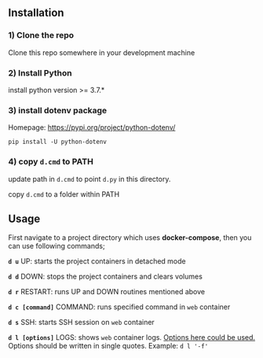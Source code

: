 

## Installation

### 1) Clone the repo
Clone this repo somewhere in your development machine

### 2) Install Python
install python version >= 3.7.*

### 3) install dotenv package
Homepage: https://pypi.org/project/python-dotenv/

    pip install -U python-dotenv
    
### 4) copy `d.cmd` to PATH
update path in `d.cmd` to point `d.py` in this directory.

copy `d.cmd` to a folder within PATH


## Usage

First navigate to a project directory which uses **docker-compose**,
then you can use following commands;

**`d u`** UP: starts the project containers in detached mode

**`d d`** DOWN: stops the project containers and clears volumes

**`d r`** RESTART: runs UP and DOWN routines mentioned above

**`d c [command]`** COMMAND: runs specified command in `web` container

**`d s`** SSH: starts SSH session on `web` container

**`d l [options]`** LOGS: shows `web` container logs. [Options here could be used.][1] Options should be written in single quotes.
Example: `d l '-f'`

[1]:https://docs.docker.com/compose/reference/logs/